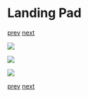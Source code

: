 # Landing Pad

[prev](space-transporter.md) [next](02-liftoff-prep-ladder.md)

![](01-landing-pad-perspective.png)

![](01-landing-pad-rear.png)

![](01-landing-pad-top.png)

[prev](space-transporter.md) [next](02-liftoff-prep-ladder.md)